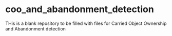 # coo_and_abandonment_detection

THis is a blank repository to be filled with files for Carried Object Ownership and Abandonment detection
